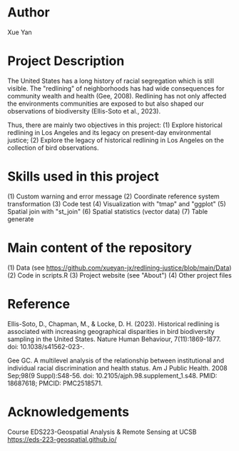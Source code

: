 # Author
Xue Yan

# Project Description

The United States has a long history of racial segregation which is still visible. The "redlining" of neighborhoods has had wide consequences for community wealth and health (Gee, 2008).
Redlining has not only affected the environments communities are exposed to but also shaped our observations of biodiversity (Ellis-Soto et al., 2023).

Thus, there are mainly two objectives in this project: 
(1) Explore historical redlining in Los Angeles and its legacy on present-day environmental justice;
(2) Explore the legacy of historical redlining in Los Angeles on the collection of bird observations.

# Skills used in this project

(1) Custom warning and error message 
(2) Coordinate reference system transformation
(3) Code test
(4) Visualization with "tmap" and "ggplot"
(5) Spatial join with "st_join"
(6) Spatial statistics (vector data)
(7) Table generate

# Main content of the repository

(1) Data (see https://github.com/xueyan-jx/redlining-justice/blob/main/Data)
(2) Code in scripts.R
(3) Project website (see "About")
(4) Other project files

# Reference
Ellis-Soto, D., Chapman, M., & Locke, D. H. (2023). Historical redlining is associated with increasing geographical disparities in bird biodiversity sampling in the United States. Nature Human Behaviour, 7(11):1869-1877. doi: 10.1038/s41562-023-.

Gee GC. A multilevel analysis of the relationship between institutional and individual racial discrimination and health status. Am J Public Health. 2008 Sep;98(9 Suppl):S48-56. doi: 10.2105/ajph.98.supplement_1.s48. PMID: 18687618; PMCID: PMC2518571.

# Acknowledgements
Course EDS223-Geospatial Analysis & Remote Sensing at UCSB
https://eds-223-geospatial.github.io/
